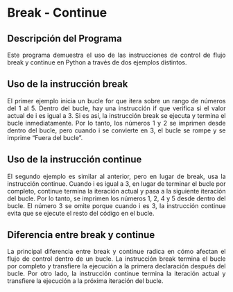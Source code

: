 # Break - Continue

## Descripción del Programa
<p align="justify">Este programa demuestra el uso de las instrucciones de control de flujo break y continue en Python a través de dos ejemplos distintos.</p>

## Uso de la instrucción break
<p align="justify">El primer ejemplo inicia un bucle for que itera sobre un rango de números del 1 al 5. Dentro del bucle, hay una instrucción if que verifica si el valor actual de i es igual a 3. Si es así, la instrucción break se ejecuta y termina el bucle inmediatamente. Por lo tanto, los números 1 y 2 se imprimen desde dentro del bucle, pero cuando i se convierte en 3, el bucle se rompe y se imprime “Fuera del bucle”.</p>

## Uso de la instrucción continue
<p align="justify">El segundo ejemplo es similar al anterior, pero en lugar de break, usa la instrucción continue. Cuando i es igual a 3, en lugar de terminar el bucle por completo, continue termina la iteración actual y pasa a la siguiente iteración del bucle. Por lo tanto, se imprimen los números 1, 2, 4 y 5 desde dentro del bucle. El número 3 se omite porque cuando i es 3, la instrucción continue evita que se ejecute el resto del código en el bucle.</p>

## Diferencia entre break y continue
<p align="justify">La principal diferencia entre break y continue radica en cómo afectan el flujo de control dentro de un bucle. La instrucción break termina el bucle por completo y transfiere la ejecución a la primera declaración después del bucle. Por otro lado, la instrucción continue termina la iteración actual y transfiere la ejecución a la próxima iteración del bucle.</p>

